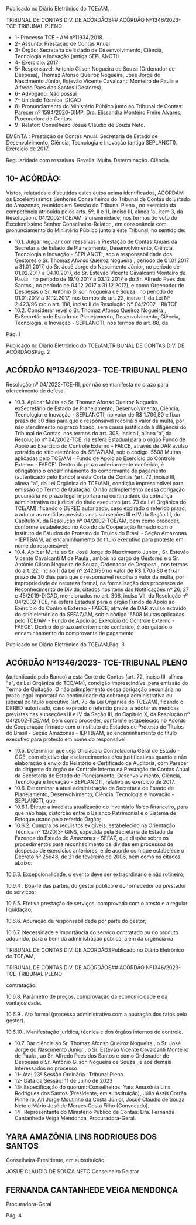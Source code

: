 Publicado  no  Diário  Eletrônico do TCE/AM,

TRIBUNAL DE CONTAS DIV. DE ACÓRDÃOS## ACÓRDÃO Nº1346/2023- TCE-TRIBUNAL PLENO

- 1- Processo TCE - AM nº11934/2018.
- 2- Assunto: Prestação de Contas Anual
- 3- Órgão: Secretaria  de  Estado  de  Desenvolvimento,  Ciência,  Tecnologia  e  Inovação (antiga SEPLANCTI)
- 4- Exercício: 2017
- 5- Responsável: Antonio Gilson Nogueira de Souza (Ordenador de Despesa), Thomaz Afonso Queiroz Nogueira, José Jorge do Nascimento  Júnior, Estevão Vicente Cavalcanti Monteiro de Paula e Alfredo Paes dos Santos (Gestores).
- 6- Advogado: Não possui
- 7- Unidade Técnica: DICAD
- 8- Pronunciamento  do  Ministério  Público  junto  ao  Tribunal  de  Contas: Parecer  nº 1594/2020-DIMP, Dra. Elissandra Monteiro Freire Alvares, Procuradora de Contas.
- 9- Relator: Conselheiro Josué Cláudio de Souza Neto.

EMENTA :  Prestação  de  Contas  Anual.  Secretaria de Estado de Desenvolvimento, Ciência, Tecnologia e Inovação (antiga SEPLANCTI). Exercício de 2017.

Regularidade com ressalvas. Revelia. Multa. Determinação. Ciência.

## 10-  ACÓRDÃO:

Vistos, relatados e discutidos estes autos acima identificados, ACORDAM os Excelentíssimos Senhores Conselheiros do Tribunal de Contas do Estado do Amazonas, reunidos em Sessão do Tribunal Pleno , no exercício da competência atribuída pelos arts. 5º, II e 11, inciso III, alínea 'a', item 3, da Resolução n. 04/2002-TCE/AM, à unanimidade, nos termos do voto do Excelentíssimo Senhor Conselheiro-Relator , em consonância com pronunciamento do Ministério Público junto a este Tribunal, no sentido de:

- 10.1. Julgar  regular  com  ressalvas a  Prestação  de  Contas  Anuais  da Secretaria  de  Estado  de  Planejamento,  Desenvolvimento,  Ciência, Tecnologia  e  Inovação  -  SEPLANCTI,  sob  a  responsabilidade  dos Gestores o Sr. Thomaz Afonso Queiroz Nogueira , período de 01.01.2017 a 31.01.2017, do Sr. José Jorge do Nascimento Júnior, no  período  de  01.02.2017  a  04.10.2017,  do  Sr. Estevão  Vicente Cavalcanti Monteiro de Paula , no período de 19.10.2017 a 03.12.2017 e  do  Sr. Alfredo  Paes  dos  Santos , no  período  de  04.12.2017  a 31.12.2017),  e  como  Ordenador  de  Despesas  o  Sr. Antônio  Gilson Nogueira  de  Souza , no  período  de  01.01.2017  a  31.12.2017,  nos termos do art. 22, inciso II, da Lei Nº 2.423/96 c/c o art. 188, inciso II da Resolução Nº 04/2002 - RI/TCE.
- 10.2. Considerar revel o Sr. Thomaz  Afonso  Queiroz Nogueira , ExSecretário de Estado de Planejamento, Desenvolvimento, Ciência, Tecnologia,  e  Inovação  -  SEPLANCTI,  nos  termos  do  art.  88,  da

Pág. 1

Publicado  no  Diário  Eletrônico do TCE/AM,TRIBUNAL DE CONTAS DIV. DE ACÓRDÃOSPág. 2

## ACÓRDÃO Nº1346/2023- TCE-TRIBUNAL PLENO

Resolução  nº  04/2022-TCE-RI,  por  não  se  manifesta  no  prazo  para oferecimento de defesa.

- 10.3. Aplicar Multa ao Sr. Thomaz  Afonso Queiroz Nogueira , exSecretário  de  Estado  de  Planejamento,  Desenvolvimento,  Ciência, Tecnologia, e Inovação - SEPLANCTI, no valor de R$ 1.706,80 e fixar prazo de 30 dias para que o responsável recolha o valor da multa, por não atendimento no prazo fixado, sem causa justificada à diligência do Tribunal  de  Contas,  nos  termos  do  art.  308,  inciso  I,  alínea  'a',  da Resolução nº 04/2002-TCE, na esfera Estadual para o órgão Fundo de Apoio  ao  Exercício  do  Controle  Externo  -  FAECE,  através  de  DAR avulso extraído do sítio eletrônico da SEFAZ/AM, sob o código '5508 Multas  aplicadas  pelo  TCE/AM  -  Fundo  de  Apoio  ao  Exercício  do Controle Externo - FAECE'. Dentro do prazo anteriormente conferido, é obrigatório o encaminhamento do comprovante de pagamento (autenticado  pelo  Banco)  a  esta  Corte  de  Contas  (art.  72,  inciso  III, alínea "a", da Lei Orgânica do TCE/AM), condição imprescindível para emissão do Termo de Quitação. O não adimplemento dessa obrigação pecuniária  no  prazo  legal  importará  na  continuidade  da  cobrança administrativa ou judicial do título executivo (art. 73 da Lei Orgânica do TCE/AM), ficando o DERED autorizado, caso expirado o referido prazo, a adotar as medidas previstas nas subseções III e IV da Seção III, do Capítulo  X,  da  Resolução  nº  04/2002-TCE/AM,  bem  como  proceder, conforme  estabelecido  no  Acordo  de  Cooperação  firmado  com  o Instituto de Estudos de Protesto de Títulos do Brasil - Seção Amazonas -  IEPTB/AM, ao encaminhamento do título executivo para protesto em nome do responsável;
- 10.4. Aplicar Multa ao Sr. José Jorge do Nascimento Junior , Sr. Estevão Vicente Cavalcanti M de Paula , ambos no cargo de Gestores e o Sr. Antônio  Gilson  Nogueira  de  Souza,  Ordenador  de  Despesa ,  nos termos do art. 22, inciso II da Lei nº 2423/96 no valor de R$ 1.706,80 e fixar prazo de 30 dias para que o responsável recolha o valor da multa, por impropriedade de natureza formal, na formalização dos processos de Reconhecimento de Dívida, citados nos itens das Notificações nº 26, 27 e 45/2019-DICAD, mencionados no art. 308, inciso VII, da Resolução nº 04/2002-TCE, na esfera Estadual para o órgão Fundo de Apoio  ao  Exercício  do  Controle  Externo  -  FAECE,  através  de  DAR avulso extraído do sítio eletrônico da SEFAZ/AM, sob o código '5508 Multas  aplicadas  pelo  TCE/AM  -  Fundo  de  Apoio  ao  Exercício  do Controle Externo - FAECE'. Dentro do prazo anteriormente conferido, é obrigatório o encaminhamento do comprovante de pagamento

Publicado  no  Diário  Eletrônico do TCE/AM,Pág. 3

## ACÓRDÃO Nº1346/2023- TCE-TRIBUNAL PLENO

(autenticado  pelo  Banco)  a  esta  Corte  de  Contas  (art.  72,  inciso  III, alínea "a", da Lei Orgânica do TCE/AM), condição imprescindível para emissão do Termo de Quitação. O não adimplemento dessa obrigação pecuniária  no  prazo  legal  importará  na  continuidade  da  cobrança administrativa ou judicial do título executivo (art. 73 da Lei Orgânica do TCE/AM), ficando o DERED autorizado, caso expirado o referido prazo, a adotar as medidas previstas nas subseções III e IV da Seção III, do Capítulo  X,  da  Resolução  nº  04/2002-TCE/AM,  bem  como  proceder, conforme  estabelecido  no  Acordo  de  Cooperação  firmado  com  o Instituto de Estudos de Protesto de Títulos do Brasil - Seção Amazonas -  IEPTB/AM, ao encaminhamento do título executivo para protesto em nome do responsável;

- 10.5. Determinar que seja Oficiada a Controladoria Geral do Estado - CGE, com  objetivo  dar  esclarecimentos  e/ou  justificativas  quanto  a  não elaboração e envio do Relatório e Certificado de Auditoria, com Parecer do  dirigente  do  órgão  de  Controle  Interno  na  Prestação  de  Contas Anual  da  Secretaria  de  Estado  de  Planejamento,  Desenvolvimento, Ciência, Tecnologia e Inovação - SEPLANCTI, relativo ao exercício de 2017.
- 10.6. Determinar a atual administração da Secretaria de Estado de Planejamento, Desenvolvimento, Ciência, Tecnologia e Inovação -SEPLANCTI, que:
- 10.6.1. Efetue a imediata atualização do inventário físico financeiro, para que  não  haja,  distorção  entre  o  Balanço  Patrimonial  e  o  Sistema  de Estoque usado pelo referido Órgão;
- 10.6.2. Cumpra  os  requisitos  exigíveis,  estabelecido  na  Orientação Técnica  nº  12/2013-  GINS,  expedida  pela  Secretaria  de  Estado  da Fazenda  do  Estado  do  Amazonas  -  SEFAZ,  que  dispõe  sobre  os procedimentos para reconhecimento de dividas em  processos de despesas de exercícios anteriores, e de acordo  com que estabelece o Decreto  nº  25648,  de  21  de  fevereiro  de  2006,  bem  como  os  citados abaixo:

10.6.3. Excepcionalidade,  o  evento  deve  ser extraordinário e não rotineiro;

10.6.4 . Boa-fé das partes, do gestor público e do fornecedor ou prestador de serviços;

10.6.5. Efetiva  prestação  de  serviços,  comprovada  com  o  atesto  e  a regular liquidação;

10.6.6. Apuração de responsabilidade por parte do gestor;

10.6.7. Necessidade e importância do serviço contratado ou do produto adquirido,  para  o  bem  da  administração  pública,  além  da  urgência  na

TRIBUNAL DE CONTAS DIV. DE ACÓRDÃOSPublicado  no  Diário  Eletrônico do TCE/AM,

TRIBUNAL DE CONTAS DIV. DE ACÓRDÃOS## ACÓRDÃO Nº1346/2023- TCE-TRIBUNAL PLENO

contratação.

10.6.8. Parâmetro  de  preços,  comprovação  da  economicidade  e  da vantajosidade.

10.6.9 .  Ato  formal  (processo  administrativo  com  a  apuração  dos  fatos pelo gestor).

10.6.10 . Manifestação jurídica, técnica e dos órgãos internos de controle.

- 10.7. Dar  ciência ao  Sr. Thomaz  Afonso  Queiroz  Nogueira ,  o  Sr. José Jorge  do  Nascimento  Júnior , o Sr. Estevão  Vicente  Cavalcanti Monteiro de Paula , ao Sr. Alfredo Paes  dos  Santos e como Ordenador de Despesas o Sr. Antônio Gilson Nogueira de Souza ,  e aos demais interessados no processo.
- 11-  Ata: 23ª Sessão Ordinária- Tribunal Pleno.
- 12-  Data da Sessão: 11 de Julho de 2023
- 13-  Especificação  do  quorum: Conselheiros:  Yara  Amazônia  Lins  Rodrigues  dos Santos (Presidente, em substituição), Júlio Assis Corrêa Pinheiro, Ari Jorge Moutinho da Costa Júnior, Josué Cláudio de Souza Neto e Mário José de Moraes Costa Filho (Convocado).
- 14-  Representante do Ministério Público de Contas: Dra. Fernanda Cantanhede Veiga Mendonça, Procuradora-Geral.

## YARA AMAZÔNIA LINS RODRIGUES DOS SANTOS

Conselheira-Presidente, em substituição

JOSUÉ CLÁUDIO DE SOUZA NETO Conselheiro Relator

## FERNANDA CANTANHEDE VEIGA MENDONÇA

Procuradora-Geral

Pág. 4